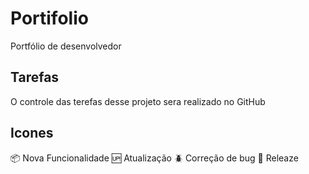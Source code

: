 # Portifolio
Portfólio de desenvolvedor

## Tarefas

O controle das terefas desse projeto sera realizado no GitHub

## Icones

:package: Nova Funcionalidade
:up: Atualização
:beetle: Correção de bug
:checkered_flag: Releaze
